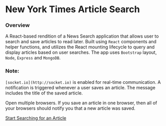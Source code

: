 # New York Times Article Search

### Overview

A React-based rendition of a News Search application that allows user to search and save articles to read later. Built using `React` components and helper functions, and utilizes the React mounting lifecycle to query and display articles based on user searches. The app uses `Bootstrap` layout, `Node`, `Express` and `MongoDB`.

### Note:

`[socket.io](http://socket.io)` is enabled for real-time communication. A notification is triggered whenever a user saves an article. The message includes the title of the saved article.

Open multiple browsers. If you save an article in one browser, then all of your browsers should notify you that a new article was saved.

[Start Searching for an Article](https://nyt-article-react-search.herokuapp.com/)